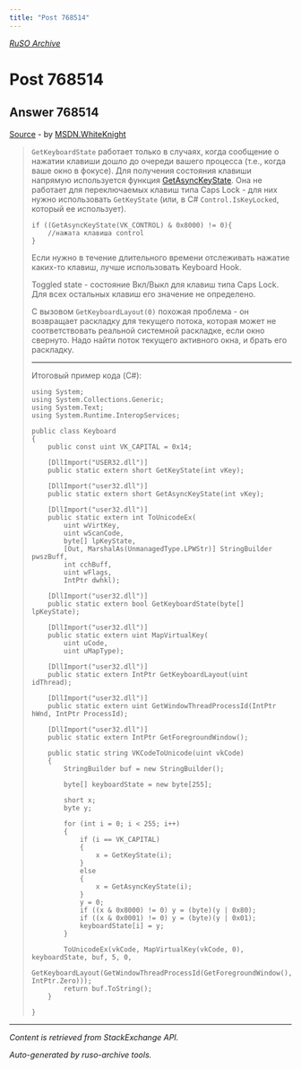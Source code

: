 ```yaml
---
title: "Post 768514"
---
```

<p><i><a href="https://github.com/MSDN-WhiteKnight/ruso-archive/">RuSO Archive</a></i></p>
<h1>Post 768514</h1>
<h2>Answer 768514</h2>
<p><a href="https://ru.stackoverflow.com/a/768514/">Source</a> - by <a href="https://ru.stackoverflow.com/users/240512/msdn-whiteknight">MSDN.WhiteKnight</a></p>
<blockquote>
<p><code>GetKeyboardState</code> работает только в случаях, когда сообщение о нажатии клавиши дошло до очереди вашего процесса (т.е., когда ваше окно в фокусе). Для получения состояния клавиши напрямую используется функция <a href="https://msdn.microsoft.com/en-us/library/windows/desktop/ms646293(v=vs.85).aspx" rel="nofollow noreferrer">GetAsyncKeyState</a>. Она не работает для переключаемых клавиш типа Caps Lock - для них нужно использовать <code>GetKeyState</code> (или, в C# <code>Control.IsKeyLocked</code>, который ее использует).</p>

<pre><code>if ((GetAsyncKeyState(VK_CONTROL) &amp; 0x8000) != 0){
    //нажата клавиша control
}
</code></pre>

<p>Если нужно в течение длительного времени отслеживать нажатие каких-то клавиш, лучше использовать Keyboard Hook.</p>

<p>Toggled state - состояние Вкл/Выкл для клавиш типа Caps Lock. Для всех остальных клавиш его значение не определено. </p>

<p>C вызовом <code>GetKeyboardLayout(0)</code> похожая проблема - он возвращает раскладку для текущего потока, которая может не соответствовать реальной системной раскладке, если окно свернуто. Надо найти поток текущего активного окна, и брать его раскладку.</p>

<hr>

<p>Итоговый пример кода (C#):</p>

<pre><code>using System;
using System.Collections.Generic;
using System.Text;
using System.Runtime.InteropServices;

public class Keyboard
{
    public const uint VK_CAPITAL = 0x14;

    [DllImport("USER32.dll")]
    public static extern short GetKeyState(int vKey);

    [DllImport("user32.dll")]
    public static extern short GetAsyncKeyState(int vKey);

    [DllImport("user32.dll")]
    public static extern int ToUnicodeEx(
        uint wVirtKey,
        uint wScanCode,
        byte[] lpKeyState,
        [Out, MarshalAs(UnmanagedType.LPWStr)] StringBuilder pwszBuff,
        int cchBuff,
        uint wFlags,
        IntPtr dwhkl);

    [DllImport("user32.dll")]
    public static extern bool GetKeyboardState(byte[] lpKeyState);

    [DllImport("user32.dll")]
    public static extern uint MapVirtualKey(
        uint uCode,
        uint uMapType);

    [DllImport("user32.dll")]
    public static extern IntPtr GetKeyboardLayout(uint idThread);

    [DllImport("user32.dll")]
    public static extern uint GetWindowThreadProcessId(IntPtr hWnd, IntPtr ProcessId);

    [DllImport("user32.dll")]
    public static extern IntPtr GetForegroundWindow();

    public static string VKCodeToUnicode(uint vkCode)
    {
        StringBuilder buf = new StringBuilder();

        byte[] keyboardState = new byte[255];            

        short x;
        byte y;            

        for (int i = 0; i &lt; 255; i++)
        {                
            if (i == VK_CAPITAL)
            {
                x = GetKeyState(i);                                          
            }
            else
            {
                x = GetAsyncKeyState(i);                    
            }
            y = 0;
            if ((x &amp; 0x8000) != 0) y = (byte)(y | 0x80);
            if ((x &amp; 0x0001) != 0) y = (byte)(y | 0x01);
            keyboardState[i] = y;
        }

        ToUnicodeEx(vkCode, MapVirtualKey(vkCode, 0), keyboardState, buf, 5, 0, 
            GetKeyboardLayout(GetWindowThreadProcessId(GetForegroundWindow(), IntPtr.Zero)));
        return buf.ToString();
    }

}
</code></pre>

</blockquote>
<hr/>
<p><i>Content is retrieved from StackExchange API. </i></p>
<p><i>Auto-generated by ruso-archive tools. </i></p>
